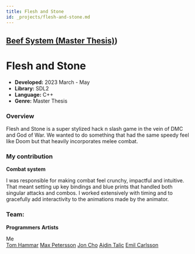 ```yaml
---
title: Flesh and Stone
id: _projects/flesh-and-stone.md
---
```

## [Beef System (Master Thesis)](https://github.com/emilxf-0/Portfolio/tree/main/Beef%20System))

# Flesh and Stone
 
- **Developed:** 2023 March - May
- **Library:** SDL2
- **Language:** C++
- **Genre:** Master Thesis

### Overview

Flesh and Stone is a super stylized hack n slash game in the vein of DMC and God of War. We wanted to do something that had the same speedy feel like Doom but that heavily incorporates melee combat. 

### My contribution

**Combat system** 

I was responsible for making combat feel crunchy, impactful and intuitive. That meant setting up key bindings and blue prints that handled both singular attacks and combos. I worked extensively with timing and to gracefully add interactivity to the animations made by the animator. 

### Team: 
**Programmers**  **Artists** 

Me  
[Tom Hammar](https://www.artstation.com/tomhammar)
[Max Petersson](https://github.com/Max-Petersson) 
[Jon Cho](https://www.artstation.com/joncho3)
[Ajdin Talic](https://github.com/MagmarRager)
[Emil Carlsson](https://www.artstation.com/emilcarlsson)